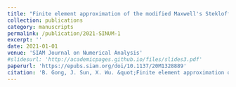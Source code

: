 ```yaml
---
title: "Finite element approximation of the modified Maxwell's Stekloff eigenvalues"
collection: publications
category: manuscripts
permalink: /publication/2021-SINUM-1
excerpt: ''
date: 2021-01-01
venue: 'SIAM Journal on Numerical Analysis'
#slidesurl: 'http://academicpages.github.io/files/slides3.pdf'
paperurl: 'https://epubs.siam.org/doi/10.1137/20M1328889'
citation: 'B. Gong, J. Sun, X. Wu. &quot;Finite element approximation of the modified Maxwell''s Stekloff eigenvalues.&quot; <i>SIAM Journal on Numerical Analysis</i>. 50(5), 2430-2448, 2021.'
---
```


